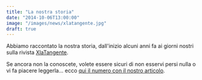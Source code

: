```yaml
---
title: "La nostra storia"
date: "2014-10-06T13:00:00"
image: "/images/news/xlatangente.jpg"
draft: true
---
```


Abbiamo raccontato la nostra storia, dall'inizio alcuni anni fa ai giorni nostri sulla rivista [XlaTangente][1].

Se ancora non la conoscete, volete essere sicuri di non esservi persi nulla o vi fa piacere leggerla... ecco [qui il numero con il nostro articolo][2].

[1]: http://www.xlatangente.it/
[2]: http://www.xlatangente.it/upload/files/XlaT_online/02/index.html
